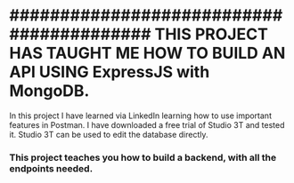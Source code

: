 #########################################
THIS PROJECT HAS TAUGHT ME HOW TO BUILD AN API USING ExpressJS with MongoDB.
=========================================
In this project I have learned via LinkedIn learning how to use important features in Postman.
I have downloaded a free trial of Studio 3T and tested it. Studio 3T can be used to edit the database directly.
### This project teaches you how to build a backend, with all the endpoints needed.
